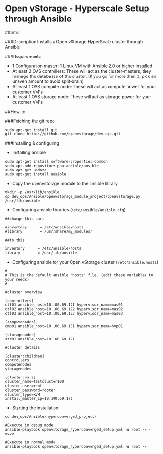 # Open vStorage - Hyperscale Setup through Ansible

##Intro

###Description
Installs a Open vStorage HyperScale cluster through Ansible

###Requirements
* 1 Configuration master: 1 Linux VM with Ansible 2.0 or higher installed
* At least 3 OVS controllers: These will act as the cluster-masters, they manage the databases of the cluster. (If you go for more than 3, pick an uneven amount to avoid split-brain)
* At least 1 OVS compute node: These will act as compute power for your customer VM's
* At least 1 OVS storage node: These will act as storage power for your customer VM's

##How-to

###Fetching the git repo

```
sudo apt-get install git
git clone https://github.com/openvstorage/dev_ops.git
```

###Installing & configuring

* Installing ansible
```
sudo apt-get install software-properties-common
sudo apt-add-repository ppa:ansible/ansible
sudo apt-get update
sudo apt-get install ansible
```

* Copy the openvstorage module to the ansible library

```
mkdir -p /usr/lib/ansible
cp dev_ops/Ansible/openvstorage_module_project/openvstorage.py /usr/lib/ansible
```

* Configuring ansible libraries (`/etc/ansible/ansible.cfg`)
```
##change this part
 
#inventory      = /etc/ansible/hosts
#library        = /usr/share/my_modules/
 
##to this
 
inventory      = /etc/ansible/hosts
library        = /usr/lib/ansible
```

* Configuring ansible for your Open vStorage cluster (`/etc/ansible/hosts`)
```
#
# This is the default ansible 'hosts' file. (edit these variables to your needs)
#
 
#cluster overview
 
[controllers]
ctl01 ansible_host=10.100.69.171 hypervisor_name=mas01
ctl02 ansible_host=10.100.69.172 hypervisor_name=mas02
ctl03 ansible_host=10.100.69.173 hypervisor_name=mas03
 
[computenodes]
cmp01 ansible_host=10.100.69.181 hypervisor_name=hyp01
 
[storagenodes]
str01 ansible_host=10.100.69.191
 
#cluster details
 
[cluster:children]
controllers
computenodes
storagenodes
 
[cluster:vars]
cluster_name=testcluster100
cluster_user=root
cluster_password=rooter
cluster_type=KVM
install_master_ip=10.100.69.171
```

* Starting the installation
```
cd dev_ops/Ansible/hyperconverged_project/
 
#Execute in debug mode
ansible-playbook openvstorage_hyperconverged_setup.yml -u root -k -vvvv
 
#Execute in normal mode
ansible-playbook openvstorage_hyperconverged_setup.yml -u root -k
```
